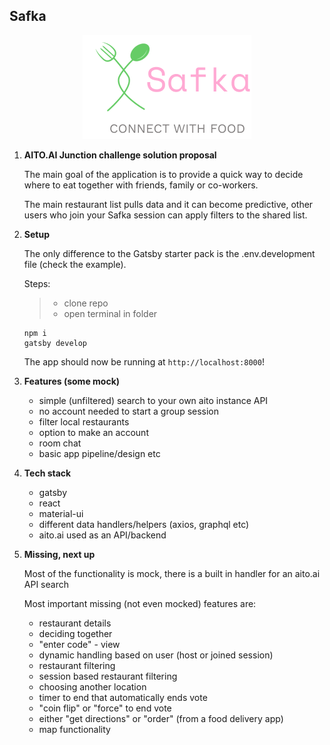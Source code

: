 ## Safka

<p align="center">
    <img src="https://raw.githubusercontent.com/MoAmrYehia/Safka/main/static/assets/hero_image.png">
</p>

1.  **AITO.AI Junction challenge solution proposal**

    The main goal of the application is to provide a quick way to
    decide where to eat together with friends, family or co-workers.

    The main restaurant list pulls data and it can become predictive,
    other users who join your Safka session can apply filters to the shared list.

2.  **Setup**

    The only difference to the Gatsby starter pack is the .env.development file (check the example).

    Steps:
    > - clone repo
    > - open terminal in folder
    ```
    npm i
    gatsby develop
    ```
    The app should now be running at `http://localhost:8000`!

3.  **Features (some mock)**

    - simple (unfiltered) search to your own aito instance API
    - no account needed to start a group session
    - filter local restaurants
    - option to make an account
    - room chat
    - basic app pipeline/design etc

4. **Tech stack**
    
    - gatsby
    - react
    - material-ui
    - different data handlers/helpers (axios, graphql etc)
    - aito.ai used as an API/backend

5.  **Missing, next up**

    Most of the functionality is mock, there is a built in handler for an aito.ai API search

    Most important missing (not even mocked) features are:
    - restaurant details
    - deciding together
    - "enter code" - view
    - dynamic handling based on user (host or joined session)
    - restaurant filtering
    - session based restaurant filtering
    - choosing another location
    - timer to end that automatically ends vote
    - "coin flip" or "force" to end vote
    - either "get directions" or "order" (from a food delivery app)
    - map functionality
